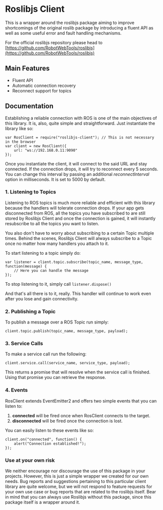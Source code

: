 Roslibjs Client
====

This is a wrapper around the roslibjs package aiming to improve shortcomings of the original roslib package by introducing a fluent API as well as some useful error and fault handling mechanisms.

For the official roslibjs repository please head to [https://github.com/RobotWebTools/roslibjs](https://github.com/RobotWebTools/roslibjs)

## Main Features

* Fluent API
* Automatic connection recovery
* Reconnect support for topics

## Documentation

Establishing a reliable connection with ROS is one of the main objectives of this library. It is, also, quite simple and straightforward. Just instantiate the library like so:

	var RosClient = require("roslibjs-client"); // This is not necessary in the browser
	var client = new RosClient({
		url: "ws://192.168.0.11:9090"
	});

Once you instantiate the client, it will connect to the said URL and stay connected. If the connection drops, it will try to reconnect every 5 seconds. You can change this interval by passing an additional *reconnectInterval* option in milliseconds. It is set to 5000 by default.

### 1. Listening to Topics

Listening to ROS topics is much more reliable and efficient with this library because the handlers will tolerate connection drops. If your app gets disconnected from ROS, all the topics you have subscribed to are still stored by Roslibjs Client and once the connection is gained, it will instantly resubscribe to all the topics you want to listen.

You also don't have to worry about subscribing to a certain Topic multiple times. Behind the scenes, Roslibjs Client will always subscribe to a Topic once no matter how many handlers you attach to it.

To start listening to a topic simply do:

	var listener = client.topic.subscribe(topic_name, message_type, function(message) {
		// Here you can handle the message
	});
	
To stop listening to it, simply call `listener.dispose()`

And that's all there is to it, really. This handler will continue to work even after you lose and gain connectivity.

### 2. Publishing a Topic

To publish a message over a ROS Topic run simply:

	client.topic.publish(topic_name, message_type, payload);

### 3. Service Calls

To make a service call run the following:

	client.service.call(service_name, service_type, payload);
	
This returns a promise that will resolve when the service call is finished. Using that promise you can retrieve the response.

### 4. Events

RosClient extends EventEmitter2 and offers two simple events that you can listen to:

1. **connected** will be fired once when RosClient connects to the target.
2. **disconnected** will be fired once the connection is lost.

You can easily listen to these events like so:

	client.on("connected", function() {
		alert("Connection established!");
	});

### Use at your own risk

We neither encourage nor discourage the use of this package in your projects. However, this is just a simple wrapper we created for our own needs. Bug reports and suggestions pertaining to this particular client library are quite welcome, but we will not respond to feature requests for your own use case or bug reports that are related to the roslibjs itself. Bear in mind that you can always use Roslibjs without this package, since this package itself is a wrapper around it.